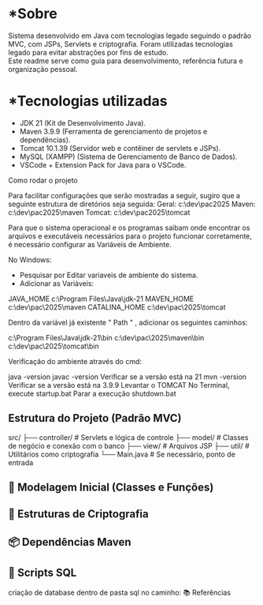 # *Sobre
Sistema desenvolvido em Java com tecnologias legado seguindo o padrão MVC, com JSPs, Servlets e criptografia. Foram utilizadas tecnologias legado para evitar abstrações por fins de estudo.  
Este readme serve como guia para desenvolvimento, referência futura e organização pessoal.

# *Tecnologias utilizadas

- JDK 21 (Kit de Desenvolvimento Java).
- Maven 3.9.9 (Ferramenta de gerenciamento de projetos e dependências).
- Tomcat 10.1.39 (Servidor web e contêiner de servlets e JSPs).
- MySQL (XAMPP) (Sistema de Gerenciamento de Banco de Dados).
- VSCode + Extension Pack for Java para o VSCode.

Como rodar o projeto

Para facilitar configurações que serão mostradas a seguir, sugiro que a seguinte estrutura de diretórios seja seguida: 
Geral: c:\dev\pac2025
Maven: c:\dev\pac2025\maven
Tomcat: c:\dev\pac2025\tomcat

Para que o sistema operacional e os programas saibam onde encontrar os arquivos e executáveis necessários para o projeto funcionar corretamente, é necessário configurar as Variáveis de Ambiente.

No Windows:
- Pesquisar por Editar variaveis de ambiente do sistema.
- Adicionar as Variáveis:

JAVA_HOME c:\Program Files\Java\jdk-21
MAVEN_HOME c:\dev\pac\2025\maven
CATALINA_HOME c:\dev\pac\2025\tomcat

Dentro da variável já existente " Path " , adicionar os seguintes caminhos:

c:\Program Files\Java\jdk-21\bin
c:\dev\pac\2025\maven\bin
c:\dev\pac\2025\tomcat\bin

Verificação do ambiente através do cmd:

java -version
javac -version
Verificar se a versão está na 21
mvn -version
Verificar se a versão está na 3.9.9
Levantar o TOMCAT
No Terminal, execute
startup.bat
Parar a execução
shutdown.bat


## Estrutura do Projeto (Padrão MVC)

src/
├── controller/ # Servlets e lógica de controle
├── model/ # Classes de negócio e conexão com o banco
├── view/ # Arquivos JSP
├── util/ # Utilitários como criptografia
└── Main.java # Se necessário, ponto de entrada
## 📄 Modelagem Inicial (Classes e Funções)
## 🔐 Estruturas de Criptografia
## 📦 Dependências Maven
## 🔧 Scripts SQL
  criação de database dentro de pasta sql no caminho:
📚 Referências
